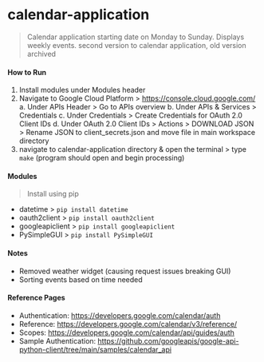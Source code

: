 # calendar-application
> Calendar application starting date on Monday to Sunday. Displays weekly events.
> second version to calendar application, old version archived

#### How to Run
1. Install modules under Modules header
2. Navigate to Google Cloud Platform > https://console.cloud.google.com/
a. Under APIs Header > Go to APIs overview
b. Under APIs & Services > Credentials
c. Under Credentials > Create Credentials for OAuth 2.0 Client IDs
d. Under OAuth 2.0 Client IDs > Actions > DOWNLOAD JSON > Rename JSON to client_secrets.json and move file in main workspace directory
3. navigate to calendar-application directory & open the terminal > type ``make`` (program should open and begin processing)

#### Modules 
> Install using pip
- datetime > ``pip install datetime``
- oauth2client > ``pip install oauth2client``
- googleapiclient > ``pip install googleapiclient``
- PySimpleGUI > ``pip install PySimpleGUI``

#### Notes
- Removed weather widget (causing request issues breaking GUI)
- Sorting events based on time needed

#### Reference Pages 
- Authentication:       https://developers.google.com/calendar/auth
- Reference:            https://developers.google.com/calendar/v3/reference/
- Scopes:               https://developers.google.com/calendar/api/guides/auth
- Sample Authentication: https://github.com/googleapis/google-api-python-client/tree/main/samples/calendar_api